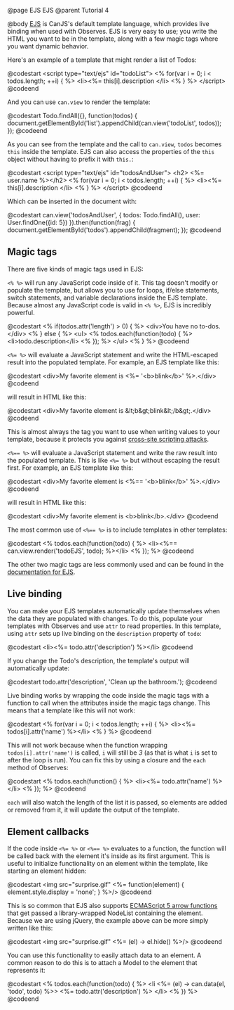@page EJS EJS
@parent Tutorial 4

@body
[EJS](../docs/can.EJS.html) is CanJS's default template language, which provides live
binding when used with Observes. EJS is very easy to use; you write the HTML you
want to be in the template, along with a few magic tags where you want dynamic
behavior.

Here's an example of a template that might render a list of Todos:

@codestart
&lt;script type="text/ejs" id="todoList">
<% for(var i = 0; i < todos.length; ++i) { %>
	&lt;li><%= this[i].description &lt;/li>
<% } %>
&lt;/script>
@codeend

And you can use `can.view` to render the template:

@codestart
Todo.findAll({}, function(todos) {
	document.getElementById('list').appendChild(can.view('todoList', todos));
});
@codeend

As you can see from the template and the call to `can.view`, `todos` becomes
`this` inside the template. EJS can also access the properties of the `this`
object without having to prefix it with `this.`:

@codestart
&lt;script type="text/ejs" id="todosAndUser">
&lt;h2> <%= user.name %>&lt;/h2>
<% for(var i = 0; i < todos.length; ++i) { %>
	&lt;li><%= this[i].description &lt;/li>
<% } %>
&lt;/script>
@codeend

Which can be inserted in the document with:

@codestart
can.view('todosAndUser', {
	todos: Todo.findAll(),
	user: User.findOne({id: 5})
}).then(function(frag) {
	document.getElementById('todos').appendChild(fragment);
});
@codeend

## Magic tags

There are five kinds of magic tags used in EJS:

`<% %>` will run any JavaScript code inside of it. This tag doesn't modify or
populate the template, but allows you to use for loops, if/else statements, 
switch statements, and variable declarations inside the EJS template. Because
almost any JavaScript code is valid in `<% %>`, EJS is incredibly powerful.

@codestart
<% if(todos.attr('length') > 0) { %>
	&lt;div>You have no to-dos.&lt;/div>
<% } else { %>
	&lt;ul>
		<% todos.each(function(todo) { %>
		&lt;li>todo.description&lt;/li>
		<% }); %>
	&lt;/ul>
<% } %>
@codeend

`<%= %>` will evaluate a JavaScript statement and write the HTML-escaped result
into the populated template. For example, an EJS template like this:

@codestart
&lt;div>My favorite element is <%= '&lt;b>blink&lt;/b>' %>.&lt;/div>
@codeend

will result in HTML like this:

@codestart
&lt;div>My favorite element is &amp;lt;b&amp;gt;blink&amp;lt;/b&amp;gt;.&lt;/div>
@codeend

This is almost always the tag you want to use when writing values to your
template, because it protects you against [cross-site scripting attacks](http://en.wikipedia.org/wiki/Cross-site_scripting).

`<%== %>` will evaluate a JavaScript statement and write the raw result into the
populated template. This is like `<%= %>` but without escaping the result first.
For example, an EJS template like this:

@codestart
&lt;div>My favorite element is <%== '&lt;b>blink&lt;/b>' %>.&lt;/div>
@codeend

will result in HTML like this:

@codestart
&lt;div>My favorite element is &lt;b>blink&lt;/b>.&lt;/div>
@codeend

The most common use of `<%== %>` is to include templates in other templates:

@codestart
<% todos.each(function(todo) { %>
	&lt;li><%== can.view.render('todoEJS', todo); %>&lt;/li>
<% }); %>
@codeend

The other two magic tags are less commonly used and can be found in the
[documentation for EJS](../docs/can.EJS.html).

## Live binding

You can make your EJS templates automatically update themselves when the data
they are populated with changes. To do this, populate your templates with
Observes and use `attr` to read properties. In this template, using `attr` sets
up live binding on the `description` property of `todo`:

@codestart
&lt;li><%= todo.attr('description') %>&lt;/li>
@codeend

If you change the Todo's description, the template's output will automatically
update:

@codestart
todo.attr('description', 'Clean up the bathroom.');
@codeend

Live binding works by wrapping the code inside the magic tags with a function
to call when the attributes inside the magic tags change. This means that a
template like this will not work:

@codestart
<% for(var i = 0; i < todos.length; ++i) { %>
	&lt;li><%= todos[i].attr('name') %>&lt;/li>
<% } %>
@codeend

This will not work because when the function wrapping `todos[i].attr('name')` is
called, `i` will still be _3_ (as that is what `i` is set to after the loop is
run). You can fix this by using a closure and the `each` method of Observes:

@codestart
<% todos.each(function() { %>
	&lt;li><%= todo.attr('name') %>&lt;/li>
<% }); %>
@codeend

`each` will also watch the length of the list it is passed, so elements are
added or removed from it, it will update the output of the template.

## Element callbacks

If the code inside `<%= %>` or `<%== %>` evaluates to a function, the function
will be called back with the element it's inside as its first argument. This is
useful to initialize functionality on an element within the template, like
starting an element hidden:

@codestart
&lt;img src="surprise.gif" <%= function(element) { element.style.display = 'none'; } %>/>
@codeend

This is so common that EJS also supports [ECMAScript 5 arrow functions](http://wiki.ecmascript.org/doku.php?id=strawman:arrow_function_syntax)
that get passed a library-wrapped NodeList containing the element. Because we
are using jQuery, the example above can be more simply written like this:

@codestart
&lt;img src="surprise.gif" <%= (el) -> el.hide() %>/>
@codeend

You can use this functionality to easily attach data to an element. A common
reason to do this is to attach a Model to the element that represents it:

@codestart
<% todos.each(function(todo) { %>
&lt;li <%= (el) -> can.data(el, 'todo', todo) %>>
	<%= todo.attr('description') %>
&lt;/li>
<% }) %>
@codeend
